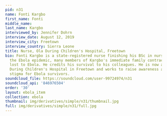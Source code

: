 ```yaml
---
pid: n31
name: Fonti Kargbo
first_name: Fonti
middle_name: 
last_name: Kargbo
interviewed_by: Jennifer Dohrn
interview_date: August 12, 2019
interview_city: Freetown
interview_country: Sierra Leone
title: Nurse, Ola During Children's Hospital, Freetown
bio: Fonti Kargbo is a state-registered nurse finishing his BSc in nursing. During
  the Ebola epidemic, many members of Kargbo's immediate family contracted and were
  lost to Ebola. He credits his survival to his colleagues. He is now a nurse at Ola
  During Children's Hospital in Freetown and works to raise awareness and decrease
  stigma for Ebola survivors.
soundcloud_file: https://soundcloud.com/user-99724974/n31
soundcloud_api: '846976504'
order: '30'
layout: ebola_item
collection: ebola
thumbnail: img/derivatives/simple/n31/thumbnail.jpg
full: img/derivatives/simple/n31/full.jpg
---
```

